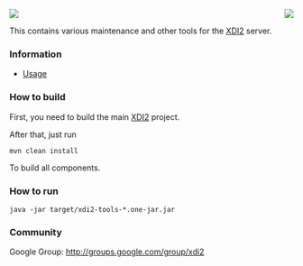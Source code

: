 <a href="http://projectdanube.org/" target="_blank"><img src="http://projectdanube.github.com/xdi2/images/projectdanube_logo.png" align="right"></a>
<img src="http://projectdanube.github.com/xdi2/images/logo64.png"><br>

This contains various maintenance and other tools for the [XDI2](http://github.com/projectdanube/xdi2) server.

### Information

* [Usage](https://github.com/projectdanube/xdi2-tools/wiki/Usage)

### How to build

First, you need to build the main [XDI2](http://github.com/projectdanube/xdi2) project.

After that, just run

    mvn clean install

To build all components.

### How to run

	java -jar target/xdi2-tools-*.one-jar.jar

### Community

Google Group: http://groups.google.com/group/xdi2
